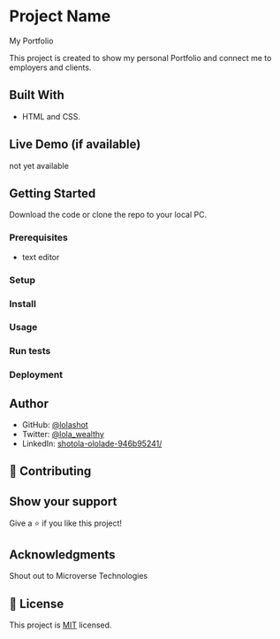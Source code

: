 
# Project Name

My Portfolio

This project is created to show my personal Portfolio 
and connect me to employers and clients.


## Built With

- HTML and CSS.

## Live Demo (if available)

not yet available

## Getting Started

Download the code or clone the repo to your local PC.


### Prerequisites
- text editor


### Setup

### Install

### Usage

### Run tests

### Deployment



## Author

- GitHub: [@lolashot](https://github.com/lolashot)
- Twitter: [@lola_wealthy](https://twitter.com/@lola_wealthy)
- LinkedIn: [shotola-ololade-946b95241/](https://www.linkedin.com/in/shotola-ololade-946b95241/)


## 🤝 Contributing


## Show your support

Give a ⭐️ if you like this project!

## Acknowledgments

Shout out to Microverse Technologies

## 📝 License

This project is [MIT](./LICENSE) licensed.